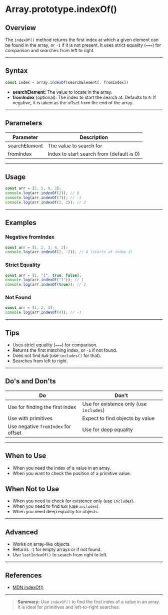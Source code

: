 # Array.prototype.indexOf()

## Overview

The `indexOf()` method returns the first index at which a given element can be found in the array, or `-1` if it is not present. It uses strict equality (`===`) for comparison and searches from left to right.

---

## Syntax

```js
const index = array.indexOf(searchElement[, fromIndex])
```

- **searchElement**: The value to locate in the array.
- **fromIndex** (optional): The index to start the search at. Defaults to `0`. If negative, it is taken as the offset from the end of the array.

---

## Parameters

| Parameter     | Description                               |
| ------------- | ----------------------------------------- |
| searchElement | The value to search for                   |
| fromIndex     | Index to start search from (default is 0) |

---

## Usage

```js
const arr = [2, 5, 9, 2];
console.log(arr.indexOf(2)); // 0
console.log(arr.indexOf(7)); // -1
console.log(arr.indexOf(2, 2)); // 3
```

---

## Examples

### Negative fromIndex

```js
const arr = [1, 2, 3, 4, 2];
console.log(arr.indexOf(2, -2)); // 4 (starts at index 3)
```

### Strict Equality

```js
const arr = [1, "1", true, false];
console.log(arr.indexOf("1")); // 1
console.log(arr.indexOf(true)); // 2
```

### Not Found

```js
const arr = [1, 2, 3];
console.log(arr.indexOf(4)); // -1
```

---

## Tips

- Uses strict equality (`===`) for comparison.
- Returns the first matching index, or `-1` if not found.
- Does not find `NaN` (use `includes()` for that).
- Searches from left to right.

---

## Do's and Don'ts

| Do                                  | Don't                                   |
| ----------------------------------- | --------------------------------------- |
| Use for finding the first index     | Use for existence only (use `includes`) |
| Use with primitives                 | Expect to find objects by value         |
| Use negative `fromIndex` for offset | Use for deep equality                   |

---

## When to Use

- When you need the index of a value in an array.
- When you want to check the position of a primitive value.

## When Not to Use

- When you need to check for existence only (use `includes`).
- When you need to find `NaN` (use `includes`).
- When you need deep equality for objects.

---

## Advanced

- Works on array-like objects.
- Returns `-1` for empty arrays or if not found.
- Use `lastIndexOf()` to search from right to left.

---

## References

- [MDN indexOf()](https://developer.mozilla.org/en-US/docs/Web/JavaScript/Reference/Global_Objects/Array/indexOf)

---

> **Summary:**
> Use `indexOf()` to find the first index of a value in an array. It is ideal for primitives and left-to-right searches.
